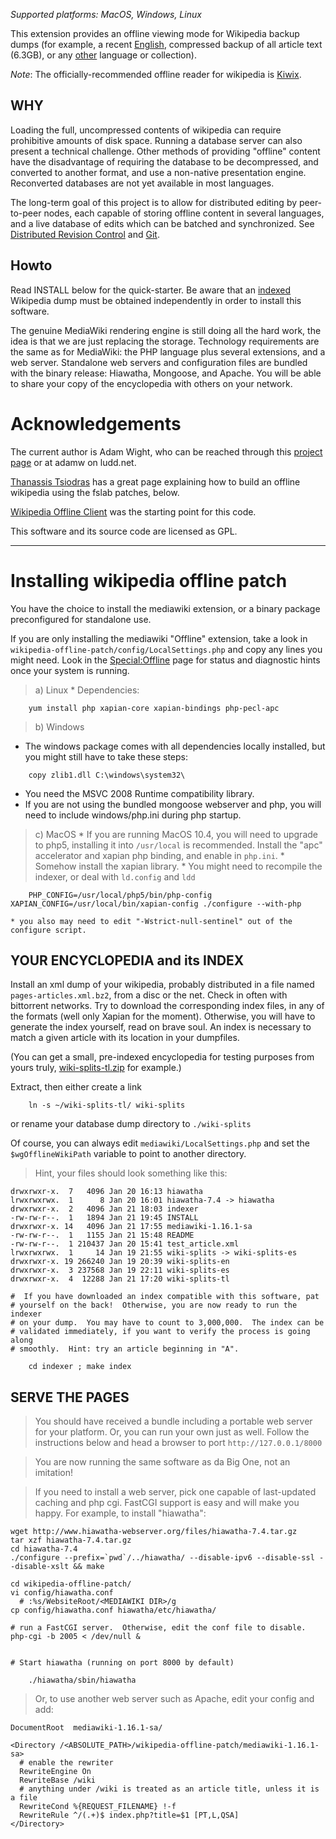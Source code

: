 _Supported platforms: MacOS, Windows, Linux_

This extension provides an offline viewing mode for Wikipedia backup dumps (for example, a recent [English](http://download.wikimedia.org/enwiki/20101011/enwiki-20101011-pages-articles.xml.bz2), compressed backup of all article text (6.3GB), or any [other](http://dumps.wikimedia.org/backup-index.html) language or collection).

_Note_: The officially-recommended offline reader for wikipedia is [Kiwix](http://www.kiwix.org/).

## WHY ##
Loading the full, uncompressed contents of wikipedia can require prohibitive amounts of disk space.  Running a database server can also present a technical challenge.  Other methods of providing "offline" content have the disadvantage of requiring the database to be decompressed, and converted to another format, and use a non-native presentation engine.  Reconverted databases are not yet available in most languages.

The long-term goal of this project is to allow for distributed editing by peer-to-peer nodes, each capable of storing offline content in several languages, and a live database of edits which can be batched and synchronized.  See [Distributed Revision Control](http://en.wikipedia.org/wiki/Distributed_revision_control) and [Git](http://en.wikipedia.org/wiki/Git_(software)).

## Howto ##
Read INSTALL below for the quick-starter.  Be aware that an [indexed](#YOUR_ENCYCLOPEDIA_and_its_INDEX.md) Wikipedia dump must be obtained independently in order to install this software.

The genuine MediaWiki rendering engine is still doing all the hard work, the idea is that we are just replacing the storage.  Technology requirements are the same as for MediaWiki: the PHP language plus several extensions, and a web server.  Standalone web servers and configuration files are bundled with the binary release: Hiawatha, Mongoose, and Apache.  You will be able to share your copy of the encyclopedia with others on your network.


# Acknowledgements #
The current author is Adam Wight, who can be reached through this [project page](http://code.google.com/p/wikipedia-offline-patch/) or at adamw on ludd.net.

[Thanassis Tsiodras](http://users.softlab.ece.ntua.gr/~ttsiod/buildWikipediaOffline.html) has a great page explaining how to build an offline wikipedia using the fslab patches, below.

[Wikipedia Offline Client](https://projects.fslab.de/projects/wpofflineclient/) was the starting point for this code.

This software and its source code are licensed as GPL.


---

# Installing wikipedia offline patch #
You have the choice to install the mediawiki extension, or a binary package preconfigured for standalone use.

If you are only installing the mediawiki "Offline" extension, take a look in `wikipedia-offline-patch/config/LocalSettings.php` and copy any lines you might need.  Look in the [Special:Offline](http://localhost:8000/wiki/index.php?title=Special:Offline) page for status and diagnostic hints once your system is running.

> a) Linux
    * Dependencies:
```
    yum install php xapian-core xapian-bindings php-pecl-apc
```

> b) Windows
  * The windows package comes with all dependencies locally installed, but you might still have to take these steps:
```
    copy zlib1.dll C:\windows\system32\
```
  * You need the MSVC 2008 Runtime compatibility library.
  * If you are not using the bundled mongoose webserver and php, you will need to include windows/php.ini during php startup.

> c) MacOS
    * If you are running MacOS 10.4, you will need to upgrade to php5, installing it into `/usr/local` is recommended. Install the "apc" accelerator and xapian php binding, and enable in `php.ini`.
    * Somehow install the xapian library.
    * You might need to recompile the indexer, or deal with `ld.config` and `ldd`
```
    PHP_CONFIG=/usr/local/php5/bin/php-config XAPIAN_CONFIG=/usr/local/bin/xapian-config ./configure --with-php
```
    * you also may need to edit "-Wstrict-null-sentinel" out of the configure script.


## YOUR ENCYCLOPEDIA and its INDEX ##

Install an xml dump of your wikipedia, probably distributed in a file named `pages-articles.xml.bz2`,
from a disc or the net.  Check in often with bittorrent networks.  Try to download the corresponding index files, in any of the formats (well only Xapian for the moment).  Otherwise, you will have to generate the index yourself, read on brave soul.  An index is necessary to match a given article with its location in your dumpfiles.

(You can get a small, pre-indexed encyclopedia for testing purposes
from yours truly, [wiki-splits-tl.zip](http://code.google.com/p/wikipedia-offline-patch/downloads/list) for example.)

Extract, then either create a link
```
    ln -s ~/wiki-splits-tl/ wiki-splits
```
or rename your database dump directory to `./wiki-splits`

Of course, you can always edit `mediawiki/LocalSettings.php` and set the `$wgOfflineWikiPath` variable to point to another directory.

> Hint, your files should look something like this:
```
drwxrwxr-x.  7   4096 Jan 20 16:13 hiawatha
lrwxrwxrwx.  1      8 Jan 20 16:01 hiawatha-7.4 -> hiawatha
drwxrwxr-x.  2   4096 Jan 21 18:03 indexer
-rw-rw-r--.  1   1894 Jan 21 19:45 INSTALL
drwxrwxr-x. 14   4096 Jan 21 17:55 mediawiki-1.16.1-sa
-rw-rw-r--.  1   1155 Jan 21 15:48 README
-rw-rw-r--.  1 210437 Jan 20 15:41 test_article.xml
lrwxrwxrwx.  1     14 Jan 19 21:55 wiki-splits -> wiki-splits-es
drwxrwxr-x. 19 266240 Jan 19 20:39 wiki-splits-en
drwxrwxr-x.  3 237568 Jan 19 22:11 wiki-splits-es
drwxrwxr-x.  4  12288 Jan 21 17:20 wiki-splits-tl
```

```
#  If you have downloaded an index compatible with this software, pat
# yourself on the back!  Otherwise, you are now ready to run the indexer
# on your dump.  You may have to count to 3,000,000.  The index can be
# validated immediately, if you want to verify the process is going along
# smoothly.  Hint: try an article beginning in "A".
```

```
    cd indexer ; make index
```


## SERVE THE PAGES ##

> You should have received a bundle including a portable web server for your platform.  Or, you can run your own just as well.  Follow the instructions below and head a browser to port `http://127.0.0.1/8000`

> You are now running the same software as da Big One, not an imitation!

> If you need to install a web server, pick one capable of last-updated caching and php cgi.  FastCGI support is easy and will make you happy.  For example, to install "hiawatha":

```
wget http://www.hiawatha-webserver.org/files/hiawatha-7.4.tar.gz
tar xzf hiawatha-7.4.tar.gz
cd hiawatha-7.4
./configure --prefix=`pwd`/../hiawatha/ --disable-ipv6 --disable-ssl --disable-xslt && make

cd wikipedia-offline-patch/
vi config/hiawatha.conf
  # :%s/WebsiteRoot/<MEDIAWIKI DIR>/g
cp config/hiawatha.conf hiawatha/etc/hiawatha/

# run a FastCGI server.  Otherwise, edit the conf file to disable.
php-cgi -b 2005 < /dev/null &


# Start hiawatha (running on port 8000 by default)

    ./hiawatha/sbin/hiawatha
```

> Or, to use another web server such as Apache, edit your config and add:
```
DocumentRoot  mediawiki-1.16.1-sa/

<Directory /<ABSOLUTE_PATH>/wikipedia-offline-patch/mediawiki-1.16.1-sa>
  # enable the rewriter
  RewriteEngine On
  RewriteBase /wiki
  # anything under /wiki is treated as an article title, unless it is a file
  RewriteCond %{REQUEST_FILENAME} !-f
  RewriteRule ^/(.+)$ index.php?title=$1 [PT,L,QSA] 
</Directory>
```